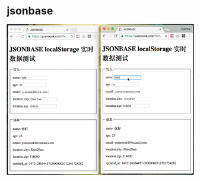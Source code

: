 # jsonbase

![JSONBASE DEMO](https://raw.githubusercontent.com/yuanoook/jsonbase/master/static/img/demo.gif)
